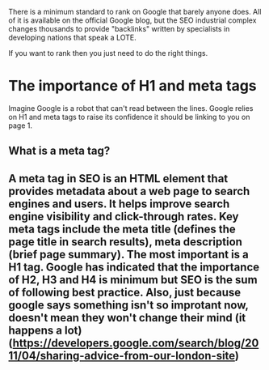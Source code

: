 There is a minimum standard to rank on Google that barely anyone does.
All of it is available on the official Google blog, but the SEO industrial complex changes thousands to provide "backlinks" written by specialists in developing nations that speak a LOTE.

If you want to rank then you just need to do the right things.


<h1> The importance of H1 and meta tags </h1>

Imagine Google is a robot that can't read between the lines. Google relies on H1 and meta tags to raise its confidence it should be linking to you on page 1.

<h2> What is a meta tag? <h2>

A meta tag in SEO is an HTML element that provides metadata about a web page to search engines and users. It helps improve search engine visibility and click-through rates. Key meta tags include the meta title (defines the page title in search results), meta description (brief page summary). The most important is a H1 tag. Google has indicated that the importance of H2, H3 and H4 is minimum but SEO is the sum of following best practice. Also, just because google says something isn't so improtant now, doesn't mean they won't change their mind (it happens a lot) (https://developers.google.com/search/blog/2011/04/sharing-advice-from-our-london-site)


